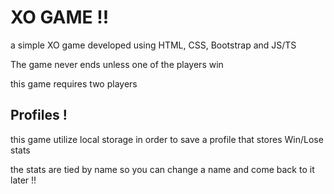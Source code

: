 # XO GAME !!
a simple XO game developed using HTML, CSS, Bootstrap and JS/TS

The game never ends unless one of the players win

this game requires two players

## Profiles !

this game utilize local storage in order to save a profile that stores Win/Lose stats

the stats are tied by name so you can change a name and come back to it later !!
